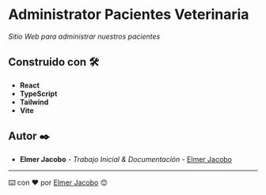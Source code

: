 # Administrator Pacientes Veterinaria

_Sitio Web para administrar nuestros pacientes_

## Construido con 🛠️

* **React**
* **TypeScript**
* **Tailwind**
* **Vite**

## Autor ✒️

* **Elmer Jacobo** - *Trabajo Inicial & Documentación* - [Elmer Jacobo](https://www.linkedin.com/in/ejacobotiniano)


---
⌨️ con ❤️ por [Elmer Jacobo](https://github.com/elmerjacobo97) 😊
